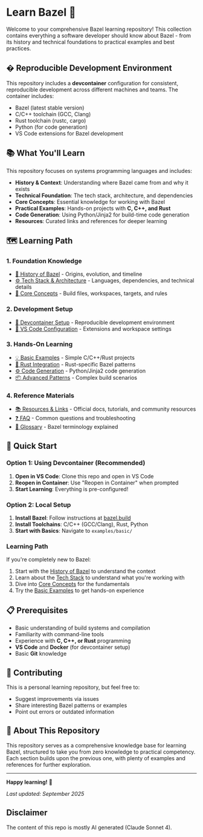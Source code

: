 # Learn Bazel 🚀

Welcome to your comprehensive Bazel learning repository! This collection contains everything a software developer should know about Bazel - from its history and technical foundations to practical examples and best practices.

## � Reproducible Development Environment

This repository includes a **devcontainer** configuration for consistent, reproducible development across different machines and teams. The container includes:

- Bazel (latest stable version)
- C/C++ toolchain (GCC, Clang)
- Rust toolchain (rustc, cargo)
- Python (for code generation)
- VS Code extensions for Bazel development

## 📚 What You'll Learn

This repository focuses on systems programming languages and includes:

- **History & Context**: Understanding where Bazel came from and why it exists
- **Technical Foundation**: The tech stack, architecture, and dependencies
- **Core Concepts**: Essential knowledge for working with Bazel
- **Practical Examples**: Hands-on projects with **C, C++, and Rust**
- **Code Generation**: Using Python/Jinja2 for build-time code generation
- **Resources**: Curated links and references for deeper learning

## 🗺️ Learning Path

### 1. Foundation Knowledge
- [📖 History of Bazel](./docs/01-history.md) - Origins, evolution, and timeline
- [⚙️ Tech Stack & Architecture](./docs/02-tech-stack.md) - Languages, dependencies, and technical details
- [🎯 Core Concepts](./docs/03-core-concepts.md) - Build files, workspaces, targets, and rules

### 2. Development Setup
- [🐳 Devcontainer Setup](./.devcontainer/) - Reproducible development environment
- [🔧 VS Code Configuration](./.vscode/) - Extensions and workspace settings

### 3. Hands-On Learning
- [💡 Basic Examples](./examples/basic/) - Simple C/C++/Rust projects
- [🦀 Rust Integration](./examples/rust/) - Rust-specific Bazel patterns
- [⚙️ Code Generation](./examples/codegen/) - Python/Jinja2 code generation
- [📦 Advanced Patterns](./examples/advanced/) - Complex build scenarios

### 4. Reference Materials
- [📚 Resources & Links](./docs/04-resources.md) - Official docs, tutorials, and community resources
- [❓ FAQ](./docs/05-faq.md) - Common questions and troubleshooting
- [📝 Glossary](./docs/06-glossary.md) - Bazel terminology explained

## 🚀 Quick Start

### Option 1: Using Devcontainer (Recommended)
1. **Open in VS Code**: Clone this repo and open in VS Code
2. **Reopen in Container**: Use "Reopen in Container" when prompted
3. **Start Learning**: Everything is pre-configured!

### Option 2: Local Setup
1. **Install Bazel**: Follow instructions at [bazel.build](https://bazel.build)
2. **Install Toolchains**: C/C++ (GCC/Clang), Rust, Python
3. **Start with Basics**: Navigate to `examples/basic/`

### Learning Path
If you're completely new to Bazel:

1. Start with the [History of Bazel](./docs/01-history.md) to understand the context
2. Learn about the [Tech Stack](./docs/02-tech-stack.md) to understand what you're working with
3. Dive into [Core Concepts](./docs/03-core-concepts.md) for the fundamentals
4. Try the [Basic Examples](./examples/basic/) to get hands-on experience

## 📋 Prerequisites

- Basic understanding of build systems and compilation
- Familiarity with command-line tools
- Experience with **C, C++, or Rust** programming
- **VS Code** and **Docker** (for devcontainer setup)
- Basic **Git** knowledge

## 🤝 Contributing

This is a personal learning repository, but feel free to:
- Suggest improvements via issues
- Share interesting Bazel patterns or examples
- Point out errors or outdated information

## 📖 About This Repository

This repository serves as a comprehensive knowledge base for learning Bazel, structured to take you from zero knowledge to practical competency. Each section builds upon the previous one, with plenty of examples and references for further exploration.

---

**Happy learning!** 🎉

*Last updated: September 2025*

## Disclaimer

The content of this repo is mostly AI generated (Claude Sonnet 4).
